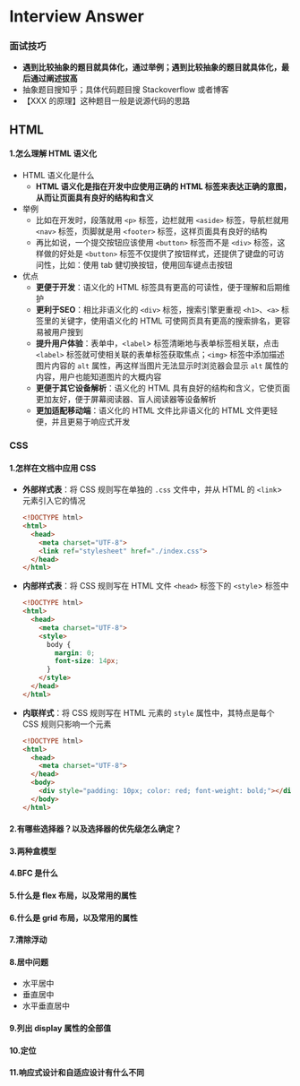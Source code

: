 # Interview Answer

### 面试技巧

- **遇到比较抽象的题目就具体化，通过举例；遇到比较抽象的题目就具体化，最后通过阐述拔高**
- 抽象题目搜知乎；具体代码题目搜 Stackoverflow 或者博客
- 【XXX 的原理】这种题目一般是说源代码的思路

## HTML
#### 1.怎么理解 HTML 语义化

- HTML 语义化是什么
  - **HTML 语义化是指在开发中应使用正确的 HTML 标签来表达正确的意图，从而让页面具有良好的结构和含义**
- 举例 
  - 比如在开发时，段落就用 `<p>` 标签，边栏就用 `<aside>` 标签，导航栏就用 `<nav>` 标签，页脚就是用 `<footer>` 标签，这样页面具有良好的结构
  - 再比如说，一个提交按钮应该使用 `<button>` 标签而不是 `<div>` 标签，这样做的好处是 `<button>` 标签不仅提供了按钮样式，还提供了键盘的可访问性，比如：使用 tab 健切换按钮，使用回车键点击按钮
- 优点
  - **更便于开发**：语义化的 HTML 标签具有更高的可读性，便于理解和后期维护
  - **更利于SEO**：相比非语义化的 `<div>` 标签，搜索引擎更重视 `<h1>`、`<a>` 标签里的关键字，使用语义化的 HTML 可使网页具有更高的搜索排名，更容易被用户搜到
  - **提升用户体验**：表单中，`<label`> 标签清晰地与表单标签相关联，点击 `<label>` 标签就可使相关联的表单标签获取焦点；`<img>` 标签中添加描述图片内容的 `alt` 属性，再这样当图片无法显示时浏览器会显示 `alt` 属性的内容，用户也能知道图片的大概内容
  - **更便于其它设备解析**：语义化的 HTML 具有良好的结构和含义，它使页面更加友好，便于屏幕阅读器、盲人阅读器等设备解析
  - **更加适配移动端**：语义化的 HTML 文件比非语义化的 HTML 文件更轻便，并且更易于响应式开发

### CSS

#### 1.怎样在文档中应用 CSS

- **外部样式表**：将 CSS 规则写在单独的 `.css` 文件中，并从 HTML 的 `<link`> 元素引入它的情况

  ```html
  <!DOCTYPE html>
  <html>
    <head>
      <meta charset="UTF-8">
      <link ref="stylesheet" href="./index.css">	
    </head>
  </html>
  ```

- **内部样式表**：将 CSS 规则写在 HTML 文件 `<head>` 标签下的 `<style`> 标签中

  ```html
  <!DOCTYPE html>
  <html>
    <head>
      <meta charset="UTF-8">
      <style>
        body {
          margin: 0;
          font-size: 14px;
        }
      </style>
    </head>
  </html>
  ```

- **内联样式**：将 CSS 规则写在 HTML 元素的 `style` 属性中，其特点是每个 CSS 规则只影响一个元素

  ```html
  <!DOCTYPE html>
  <html>
    <head>
      <meta charset="UTF-8">
    </head>
    <body>
      <div style="padding: 10px; color: red; font-weight: bold;"></div>
    </body>
  </html>
  ```

#### 2.有哪些选择器？以及选择器的优先级怎么确定？

#### 3.两种盒模型

#### 4.BFC 是什么

#### 5.什么是 flex 布局，以及常用的属性

#### 6.什么是 grid 布局，以及常用的属性

#### 7.清除浮动

#### 8.居中问题

- 水平居中
- 垂直居中
- 水平垂直居中

#### 9.列出 display 属性的全部值

#### 10.定位

#### 11.响应式设计和自适应设计有什么不同





